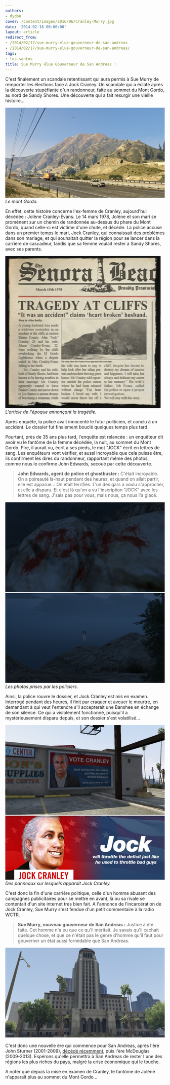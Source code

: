 ```yaml
---
authors:
- dydou
cover: /content/images/2016/06/Cranley-Murry.jpg
date: '2014-02-18 00:00:00'
layout: article
redirect_from:
- /2014/02/17/sue-murry-elue-gouverneur-de-san-andreas
- /2014/02/17/sue-murry-elue-gouverneur-de-san-andreas/
tags:
- los-santos
title: Sue Murry élue Gouverneur de San Andreas !
---
```



C'est finalement un scandale retentissant qui aura permis à Sue Murry de remporter les élections face à Jock Cranley. Un scandale qui a éclaté après la découverte stupéfiante d'un randonneur, faite au sommet du Mont Gordo, au nord de Sandy Shores. Une découverte qui a fait resurgir une vieille histoire...

![Le mont Gordo.](/content/images/2016/06/Cranley3.jpg)
_Le mont Gordo._

En effet, cette histoire concerne l'ex-femme de Cranley, aujourd'hui décédée : Jolène Cranley-Evans. Le 14 mars 1978, Jolène et son mari se promènent sur un chemin de randonnée au-dessus du phare du Mont Gordo, quand celle-ci est victime d'une chute, et décède. La police accuse dans un premier temps le mari, Jock Cranley, qui connaissait des problèmes dans son mariage, et qui souhaitait quitter la région pour se lancer dans la carrière de cascadeur, tandis que sa femme voulait rester à Sandy Shores, avec ses parents.

![L'article de l'époque annonçant la tragédie.](/content/images/2016/06/Cranley2.png)
_L'article de l'époque annonçant la tragédie._

Après enquête, la police avait innocenté le futur politicien, et conclu à un accident. Le dossier fut finalement bouclé quelques temps plus tard.

Pourtant, près de 35 ans plus tard, l'enquête est relancée : un enquêteur dit avoir vu le fantôme de la femme décédée, la nuit, au sommet du Mont Gordo. Pire, il aurait vu, écrit à ses pieds, le mot "JOCK" écrit en lettres de sang. Les enquêteurs vont vérifier, et aussi incroyable que cela puisse être, ils confirment les dires du randonneur, rapportant même des photos, comme nous le confirme John Edwards, secoué par cette découverte.

> **John Edwards, agent de police et ghostbuster :** C'était incroyable. On a poireauté là-haut pendant des heures, et quand on allait partir, elle est apparue... On était terrifiés. L'un des gars a voulu s'approcher, et elle a disparu. Et c'est là qu'on a vu l'inscription "JOCK" avec les lettres de sang. J'sais pas pour vous, mais nous, ça nous l'a glacé.

![](/content/images/2016/06/Cranley4.jpg)
![Les photos prises par les policiers.](/content/images/2016/06/Cranley5.jpg)
_Les photos prises par les policiers._

Ainsi, la police rouvre le dossier, et Jock Cranley est mis en examen. Interrogé pendant des heures, il finit par craquer et avouer le meurtre, en demandant à qui veut l'entendre s'il accepterait une Banshee en échange de son silence. Ce qui a visiblement fonctionné, puisqu'il a mystérieusement disparu depuis, et son dossier s'est volatilisé...

![](/content/images/2016/06/Cranley6.jpg)
![Des panneaux sur lesquels apparaît Jock Cranley.](/content/images/2016/06/Cranley8.png)
_Des panneaux sur lesquels apparaît Jock Cranley._

C'est donc la fin d'une carrière politique, celle d'un homme abusant des campagnes publicitaires pour se mettre en avant, là ou sa rivale se contentait d'un site internet très bien fait. A l'annonce de l'incarcération de Jock Cranley, Sue Murry s'est fendue d'un petit commentaire à la radio WCTR.

> **Sue Murry, nouveau gouverneur de San Andreas :** Justice à été faite. Cet homme n'a eu que ce qu'il méritait. Je savais qu'il cachait quelque chose, et que ce n'était pas le genre d'homme qu'il faut pour gouverner un état aussi formidable que San Andreas.

![](/content/images/2016/06/Cranley7.jpg)

C'est donc une nouvelle ère qui commence pour San Andreas, après l'ère John Sturner (2001-2009), [décédé récemment](/2014/01/29/deces-de-john-sturner/), puis l'ère McDouglas (2009-2013). Espérons qu'elle permettra à San Andreas de rester l'une des régions les plus riches du pays, malgré la crise économique qui le touche.

A noter que depuis la mise en examen de Cranley, le fantôme de Jolène n'apparaît plus au sommet du Mont Gordo...